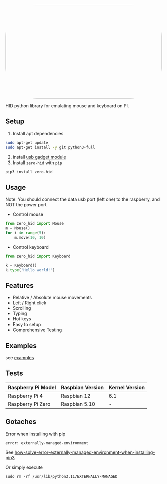 <img src="https://user-images.githubusercontent.com/61390950/141596451-c3f69064-7152-4d07-80b0-141b60265c02.png" style="width: 500px; height: 300px; border-radius: 100px">

HID python library for emulating mouse and keyboard on PI.


## Setup

1. Install apt dependencies

```bash
sudo apt-get update
sudo apt-get install -y git python3-full
```  


2. install [usb gadget module](https://github.com/thewh1teagle/zero-hid/tree/main/usb_gadget#usb-gadget-module-configuration-for-zero-hid)  
3. Install `zero-hid` with `pip`
```bash
pip3 install zero-hid
```

## Usage
Note: You should connect the data usb port (left one) to the raspberry, and NOT the power port  
  
- Control mouse
```python
from zero_hid import Mouse
m = Mouse()
for i in range(5):
    m.move(10, 10)
```
- Control keyboard
```python
from zero_hid import Keyboard

k = Keyboard()
k.type('Hello world!')
```

## Features
- Relative / Absolute mouse movements
- Left / Right click
- Scrolling
- Typing
- Hot keys
- Easy to setup
- Comprehensive Testing

## Examples
see [examples](examples)

## Tests
| Raspberry Pi Model | Raspbian Version | Kernel Version |
|---------------------|-------------------|----------------|
| Raspberry Pi 4      | Raspbian 12       | 6.1            |
| Raspberry Pi Zero   | Raspbian 5.10     | -              |

## Gotaches

Error when installing with pip
```shell
error: externally-managed-environment
```
See [how-solve-error-externally-managed-environment-when-installing-pip3](https://www.jeffgeerling.com/blog/2023/how-solve-error-externally-managed-environment-when-installing-pip3)

Or simply execute
```shell
sudo rm -rf /usr/lib/python3.11/EXTERNALLY-MANAGED
```
